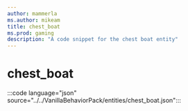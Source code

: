 ```yaml
---
author: mammerla
ms.author: mikeam
title: chest_boat
ms.prod: gaming
description: "A code snippet for the chest boat entity"
---
```


# chest_boat

:::code language="json" source="../../VanillaBehaviorPack/entities/chest_boat.json":::
